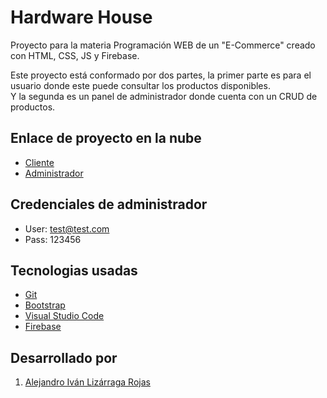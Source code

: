 # Hardware House

Proyecto para la materia Programación WEB de un "E-Commerce" creado con HTML, CSS, JS y Firebase.

Este proyecto está conformado por dos partes, la primer parte es para el usuario donde este puede consultar los productos disponibles.  
Y la segunda es un panel de administrador donde cuenta con un CRUD de productos.

## Enlace de proyecto en la nube

-   [Cliente](https://alejandrolga-sitioweb.netlify.app/)
-   [Administrador](https://alejandrolga-sitioweb.netlify.app/admin/)

## Credenciales de administrador

-	User: test@test.com
-	Pass: 123456

## Tecnologias usadas

-   [Git](https://git-scm.com/)
-   [Bootstrap](https://getbootstrap.com/)
-   [Visual Studio Code](https://code.visualstudio.com/)
-   [Firebase](https://firebase.google.com/)

## Desarrollado por

1. [Alejandro Iván Lizárraga Rojas](https://github.com/Alejandrolga02)